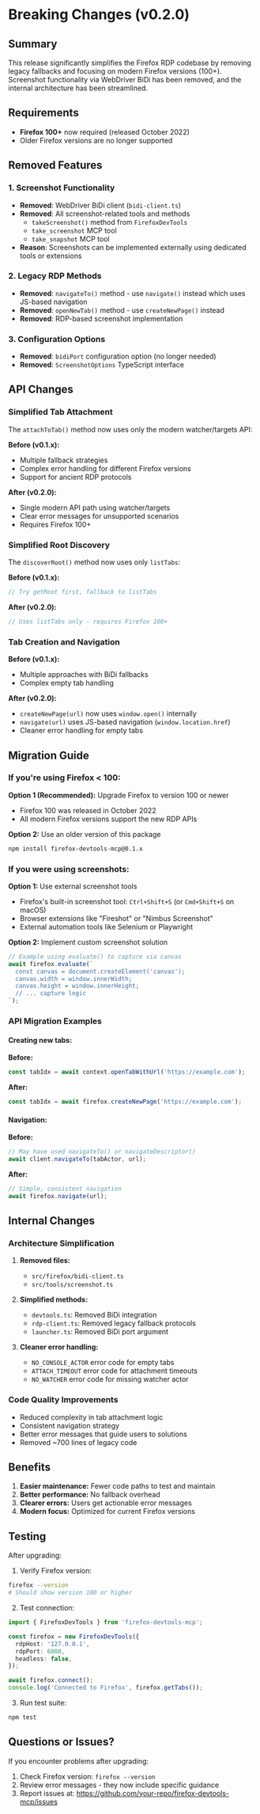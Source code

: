 # Breaking Changes (v0.2.0)

## Summary

This release significantly simplifies the Firefox RDP codebase by removing legacy fallbacks and focusing on modern Firefox versions (100+). Screenshot functionality via WebDriver BiDi has been removed, and the internal architecture has been streamlined.

## Requirements

- **Firefox 100+** now required (released October 2022)
- Older Firefox versions are no longer supported

## Removed Features

### 1. Screenshot Functionality
- **Removed**: WebDriver BiDi client (`bidi-client.ts`)
- **Removed**: All screenshot-related tools and methods
  - `takeScreenshot()` method from `FirefoxDevTools`
  - `take_screenshot` MCP tool
  - `take_snapshot` MCP tool
- **Reason**: Screenshots can be implemented externally using dedicated tools or extensions

### 2. Legacy RDP Methods
- **Removed**: `navigateTo()` method - use `navigate()` instead which uses JS-based navigation
- **Removed**: `openNewTab()` method - use `createNewPage()` instead
- **Removed**: RDP-based screenshot implementation

### 3. Configuration Options
- **Removed**: `bidiPort` configuration option (no longer needed)
- **Removed**: `ScreenshotOptions` TypeScript interface

## API Changes

### Simplified Tab Attachment

The `attachToTab()` method now uses only the modern watcher/targets API:

**Before (v0.1.x):**
- Multiple fallback strategies
- Complex error handling for different Firefox versions
- Support for ancient RDP protocols

**After (v0.2.0):**
- Single modern API path using watcher/targets
- Clear error messages for unsupported scenarios
- Requires Firefox 100+

### Simplified Root Discovery

The `discoverRoot()` method now uses only `listTabs`:

**Before (v0.1.x):**
```typescript
// Try getRoot first, fallback to listTabs
```

**After (v0.2.0):**
```typescript
// Uses listTabs only - requires Firefox 100+
```

### Tab Creation and Navigation

**Before (v0.1.x):**
- Multiple approaches with BiDi fallbacks
- Complex empty tab handling

**After (v0.2.0):**
- `createNewPage(url)` now uses `window.open()` internally
- `navigate(url)` uses JS-based navigation (`window.location.href`)
- Cleaner error handling for empty tabs

## Migration Guide

### If you're using Firefox < 100:

**Option 1 (Recommended):** Upgrade Firefox to version 100 or newer
- Firefox 100 was released in October 2022
- All modern Firefox versions support the new RDP APIs

**Option 2:** Use an older version of this package
```bash
npm install firefox-devtools-mcp@0.1.x
```

### If you were using screenshots:

**Option 1:** Use external screenshot tools
- Firefox's built-in screenshot tool: `Ctrl+Shift+S` (or `Cmd+Shift+S` on macOS)
- Browser extensions like "Fireshot" or "Nimbus Screenshot"
- External automation tools like Selenium or Playwright

**Option 2:** Implement custom screenshot solution
```typescript
// Example using evaluate() to capture via canvas
await firefox.evaluate(`
  const canvas = document.createElement('canvas');
  canvas.width = window.innerWidth;
  canvas.height = window.innerHeight;
  // ... capture logic
`);
```

### API Migration Examples

#### Creating new tabs:

**Before:**
```typescript
const tabIdx = await context.openTabWithUrl('https://example.com');
```

**After:**
```typescript
const tabIdx = await firefox.createNewPage('https://example.com');
```

#### Navigation:

**Before:**
```typescript
// May have used navigateTo() or navigateDescriptor()
await client.navigateTo(tabActor, url);
```

**After:**
```typescript
// Simple, consistent navigation
await firefox.navigate(url);
```

## Internal Changes

### Architecture Simplification

1. **Removed files:**
   - `src/firefox/bidi-client.ts`
   - `src/tools/screenshot.ts`

2. **Simplified methods:**
   - `devtools.ts`: Removed BiDi integration
   - `rdp-client.ts`: Removed legacy fallback protocols
   - `launcher.ts`: Removed BiDi port argument

3. **Cleaner error handling:**
   - `NO_CONSOLE_ACTOR` error code for empty tabs
   - `ATTACH_TIMEOUT` error code for attachment timeouts
   - `NO_WATCHER` error code for missing watcher actor

### Code Quality Improvements

- Reduced complexity in tab attachment logic
- Consistent navigation strategy
- Better error messages that guide users to solutions
- Removed ~700 lines of legacy code

## Benefits

1. **Easier maintenance:** Fewer code paths to test and maintain
2. **Better performance:** No fallback overhead
3. **Clearer errors:** Users get actionable error messages
4. **Modern focus:** Optimized for current Firefox versions

## Testing

After upgrading:

1. Verify Firefox version:
```bash
firefox --version
# Should show version 100 or higher
```

2. Test connection:
```typescript
import { FirefoxDevTools } from 'firefox-devtools-mcp';

const firefox = new FirefoxDevTools({
  rdpHost: '127.0.0.1',
  rdpPort: 6000,
  headless: false,
});

await firefox.connect();
console.log('Connected to Firefox', firefox.getTabs());
```

3. Run test suite:
```bash
npm test
```

## Questions or Issues?

If you encounter problems after upgrading:

1. Check Firefox version: `firefox --version`
2. Review error messages - they now include specific guidance
3. Report issues at: https://github.com/your-repo/firefox-devtools-mcp/issues
